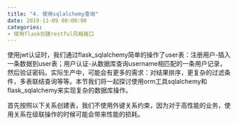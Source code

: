 ```yaml
---
title: "4. 使用sqlalchemy查询"
date: 2019-11-09 00:00:00
categories:
- 使用flask创建restful风格接口
---
```


使用jwt认证时，我们通过flask_sqlalchemy简单的操作了user表：注册用户-插入一条数据到user表；用户认证-从数据库查询username相匹配的一条用户记录，然后验证密码。实际生产中，可能会有更多的需求：对结果排序，更复杂的过滤条件，多表联结查询等等。本节我们将一起探讨使用orm工具sqlalchemy和flask_sqlalchemy来实现复杂的数据库操作。

<!-- more -->

首先按照以下关系创建表，我们不使用外键关系约束，因为对于高性能的业务，使用关系在级联操作的时候可能会带来性能的损耗。
